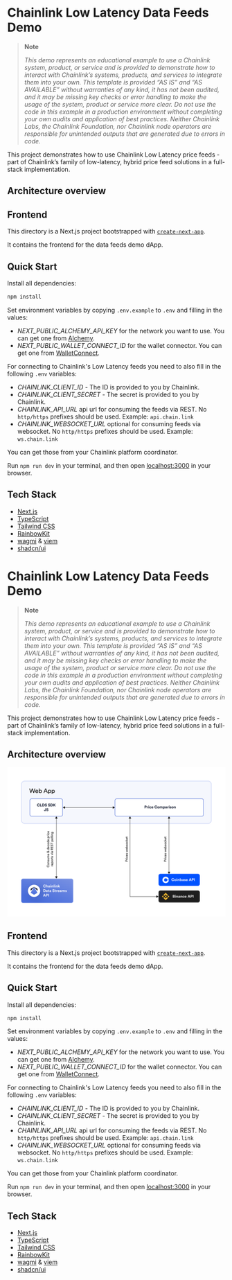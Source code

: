 # Chainlink Low Latency Data Feeds Demo

> **Note**
>
> _This demo represents an educational example to use a Chainlink system, product, or service and is provided to demonstrate how to interact with Chainlink’s systems, products, and services to integrate them into your own. This template is provided “AS IS” and “AS AVAILABLE” without warranties of any kind, it has not been audited, and it may be missing key checks or error handling to make the usage of the system, product or service more clear. Do not use the code in this example in a production environment without completing your own audits and application of best practices. Neither Chainlink Labs, the Chainlink Foundation, nor Chainlink node operators are responsible for unintended outputs that are generated due to errors in code._

This project demonstrates how to use Chainlink Low Latency price feeds - part of Chainlink’s family of low-latency, hybrid price feed solutions in a full-stack implementation.

## Architecture overview



## Frontend

This directory is a Next.js project bootstrapped with [`create-next-app`](https://nextjs.org/docs/pages/api-reference/create-next-app).

It contains the frontend for the data feeds demo dApp.

## Quick Start

Install all dependencies:

```bash
npm install
```

Set environment variables by copying `.env.example` to `.env` and filling in the values:

- _NEXT_PUBLIC_ALCHEMY_API_KEY_ for the network you want to use. You can get one from [Alchemy](https://www.alchemy.com/).
- _NEXT_PUBLIC_WALLET_CONNECT_ID_ for the wallet connector. You can get one from [WalletConnect](https://walletconnect.org/).

For connecting to Chainlink's Low Latency feeds you need to also fill in the following `.env` variables:
- _CHAINLINK_CLIENT_ID_ - The ID is provided to you by Chainlink.
- _CHAINLINK_CLIENT_SECRET_ - The secret is provided to you by Chainlink. 
- _CHAINLINK_API_URL_ api url for consuming the feeds via REST. No `http/https` prefixes should be used. Example: `api.chain.link`
- _CHAINLINK_WEBSOCKET_URL_ optional for consuming feeds via websocket. No `http/https` prefixes should be used. Example: `ws.chain.link`

You can get those from your Chainlink platform coordinator.

Run `npm run dev` in your terminal, and then open [localhost:3000](http://localhost:3000) in your browser.

## Tech Stack

- [Next.js](https://nextjs.org/)
- [TypeScript](https://www.typescriptlang.org/)
- [Tailwind CSS](https://tailwindcss.com/)
- [RainbowKit](https://www.rainbowkit.com/)
- [wagmi](https://wagmi.sh/) & [viem](https://viem.sh/)
- [shadcn/ui](https://ui.shadcn.com/)
# Chainlink Low Latency Data Feeds Demo

> **Note**
>
> _This demo represents an educational example to use a Chainlink system, product, or service and is provided to demonstrate how to interact with Chainlink’s systems, products, and services to integrate them into your own. This template is provided “AS IS” and “AS AVAILABLE” without warranties of any kind, it has not been audited, and it may be missing key checks or error handling to make the usage of the system, product or service more clear. Do not use the code in this example in a production environment without completing your own audits and application of best practices. Neither Chainlink Labs, the Chainlink Foundation, nor Chainlink node operators are responsible for unintended outputs that are generated due to errors in code._

This project demonstrates how to use Chainlink Low Latency price feeds - part of Chainlink’s family of low-latency, hybrid price feed solutions in a full-stack implementation.

## Architecture overview

![Architecture Overview](/img/arch-overview.png)

## Frontend

This directory is a Next.js project bootstrapped with [`create-next-app`](https://nextjs.org/docs/pages/api-reference/create-next-app).

It contains the frontend for the data feeds demo dApp.

## Quick Start

Install all dependencies:

```bash
npm install
```

Set environment variables by copying `.env.example` to `.env` and filling in the values:

- _NEXT_PUBLIC_ALCHEMY_API_KEY_ for the network you want to use. You can get one from [Alchemy](https://www.alchemy.com/).
- _NEXT_PUBLIC_WALLET_CONNECT_ID_ for the wallet connector. You can get one from [WalletConnect](https://walletconnect.org/).

For connecting to Chainlink's Low Latency feeds you need to also fill in the following `.env` variables:
- _CHAINLINK_CLIENT_ID_ - The ID is provided to you by Chainlink.
- _CHAINLINK_CLIENT_SECRET_ - The secret is provided to you by Chainlink. 
- _CHAINLINK_API_URL_ api url for consuming the feeds via REST. No `http/https` prefixes should be used. Example: `api.chain.link`
- _CHAINLINK_WEBSOCKET_URL_ optional for consuming feeds via websocket. No `http/https` prefixes should be used. Example: `ws.chain.link`

You can get those from your Chainlink platform coordinator.

Run `npm run dev` in your terminal, and then open [localhost:3000](http://localhost:3000) in your browser.

## Tech Stack

- [Next.js](https://nextjs.org/)
- [TypeScript](https://www.typescriptlang.org/)
- [Tailwind CSS](https://tailwindcss.com/)
- [RainbowKit](https://www.rainbowkit.com/)
- [wagmi](https://wagmi.sh/) & [viem](https://viem.sh/)
- [shadcn/ui](https://ui.shadcn.com/)
